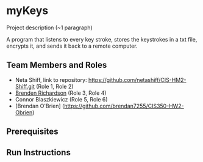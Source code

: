 # myKeys

Project description (~1 paragraph)

A program that listens to every key stroke, stores the keystrokes in a txt file, encrypts it, and sends it back to a remote computer.

## Team Members and Roles

* Neta Shiff, link to repository: https://github.com/netashiff/CIS-HM2-Shiff.git (Role 1, Role 2)
* [Brenden Richardson](https://github.com/BrendenRichardson/CIS350-HW2-Richardson.git) (Role 3, Role 4)
* Connor Blaszkiewicz (Role 5, Role 6)
* [Brendan O'Brien] (https://github.com/brendan7255/CIS350-HW2-Obrien)

## Prerequisites

## Run Instructions
